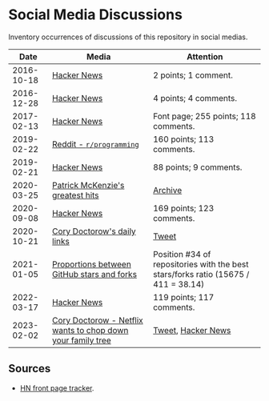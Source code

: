# Social Media Discussions

Inventory occurrences of discussions of this repository in social medias.

| Date       | Media                                                                                                                               | Attention                                                                                                                       |
| ---------- | ----------------------------------------------------------------------------------------------------------------------------------- | ------------------------------------------------------------------------------------------------------------------------------- |
| 2016-10-18 | [Hacker News](https://news.ycombinator.com/item?id=12737142)                                                                        | 2 points; 1 comment.                                                                                                            |
| 2016-12-28 | [Hacker News](https://news.ycombinator.com/item?id=13271541)                                                                        | 4 points; 4 comments.                                                                                                           |
| 2017-02-13 | [Hacker News](https://news.ycombinator.com/item?id=13637102)                                                                        | Font page; 255 points; 118 comments.                                                                                            |
| 2019-02-22 | [Reddit - `r/programming`](https://www.reddit.com/r/programming/comments/athzqf/awesomefalsehood_a_curated_list_of_falsehoods/)     | 160 points; 113 comments.                                                                                                       |
| 2019-02-21 | [Hacker News](https://news.ycombinator.com/item?id=19215265)                                                                        | 88 points; 9 comments.                                                                                                          |
| 2020-03-25 | [Patrick McKenzie's greatest hits](https://www.kalzumeus.com/greatest-hits/)                                                        | [Archive](https://web.archive.org/web/20200325233426/https://www.kalzumeus.com/greatest-hits/)                                  |
| 2020-09-08 | [Hacker News](https://news.ycombinator.com/item?id=24405941)                                                                        | 169 points; 123 comments.                                                                                                       |
| 2020-10-21 | [Cory Doctorow's daily links](https://pluralistic.net/2020/10/21/each-drop-of-strych-a-nine/#a-sort-of-runic-rhyme)                 | [Tweet](https://twitter.com/kdeldycke/status/1319587008768020480)                                                               |
| 2021-01-05 | [Proportions between GitHub stars and forks](https://gh.clickhouse.tech/explorer/#proportions-between-stars-and-forks)              | Position #34 of repositories with the best stars/forks ratio (15675 / 411 = 38.14)                                              |
| 2022-03-17 | [Hacker News](https://news.ycombinator.com/item?id=30710908)                                                                        | 119 points; 117 comments.                                                                                                       |
| 2023-02-02 | [Cory Doctorow - Netflix wants to chop down your family tree](https://pluralistic.net/2023/02/02/nonbinary-families/#red-envelopes) | [Tweet](https://twitter.com/kdeldycke/status/1624280046243311617), [Hacker News](https://news.ycombinator.com/item?id=34628182) |

## Sources

- [HN front page tracker](https://toddwschneider.com/dashboards/hacker-news-trends/?q=falsehoods+programmers+believe+in&f=title).
